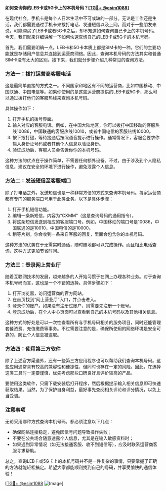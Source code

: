 **如何查询你的LEB卡或5G卡上的本机号码？[[TG💪+ @esim1088](https://t.me/s/esim1088)]**

在现代社会，手机卡是每个人日常生活中不可或缺的一部分。无论是工作还是生活，我们都需要通过手机卡来拨打电话、发送短信以及上网。而对于一些朋友来说，可能购买了LEB卡或者5G卡之后，却不知道如何查询自己卡上的本机号码。今天，我们就来详细讲解一下如何快速查询自己的LEB卡或5G卡的本机号码。

首先，我们需要明确一点，LEB卡和5G卡本质上都是SIM卡的一种。它们的主要功能就是存储用户信息并连接到运营商网络。因此，查询本机号码的方法其实和普通SIM卡没有太大的区别。接下来，我们就分步骤介绍几种常见的查询方法。

### 方法一：拨打运营商客服电话

这是最简单直接的方式之一。不同国家和地区有不同的运营商，比如中国移动、中国联通、中国电信等。如果你使用的是这些运营商提供的LEB卡或5G卡，那么可以通过拨打他们的客服热线来查询本机号码。

具体操作如下：
1. 打开手机的拨号界面。
2. 输入对应的客服电话。例如，在中国大陆地区，你可以拨打中国移动的客服热线10086，中国联通的客服热线10010，或者中国电信的客服热线10000。
3. 按下拨打键，等待接通后按照语音提示进行操作。通常情况下，客服会要求你输入身份证号码或者其他个人信息以验证身份。
4. 验证成功后，客服人员会告诉你你的本机号码。

这种方法的优点在于操作简单，不需要任何额外设备。不过，由于涉及到个人隐私信息，建议在安全的环境下进行操作，避免泄露个人信息。

### 方法二：发送短信至客服端口

除了打电话之外，发送短信也是一种非常方便的方式来查询本机号码。每家运营商都有专门的服务端口号用于此类业务。以下是具体步骤：

1. 打开手机短信功能。
2. 编辑一条新短信，内容为“CXMM”（这是查询号码的通用指令）。
3. 将这条短信发送到相应的客服端口号。例如，中国移动的端口号是10086，中国联通的是10010，中国电信的是10000。
4. 稍等片刻，你会收到一条来自客服的回复，里面会包含你的本机号码。

这种方法的优势在于无需实时通话，随时随地都可以完成操作。而且相比电话查询，这种方式更加节省时间。

### 方法三：登录网上营业厅

随着互联网技术的发展，越来越多的人开始习惯于在网上办理各种业务。对于查询本机号码而言，这也是一个不错的选择。具体步骤如下：

1. 打开浏览器，访问运营商的官方网站。
2. 在首页找到“网上营业厅”入口，并点击进入。
3. 登录你的账户。如果没有注册过账户，则需要先注册一个账号。
4. 登录成功后，在个人中心页面可以查看到自己的本机号码以及其他相关信息。

这种方式的好处是可以一次性查看所有与手机号码相关的服务项目，同时还能管理套餐资费、充值缴费等事务。不过需要注意的是，确保所使用的网络环境是安全可靠的，防止个人信息被盗取。

### 方法四：使用第三方软件

除了上述官方渠道外，还有一些第三方应用程序也可以帮助我们查询本机号码。这些应用通常具有较高的兼容性和便捷性，但同时也存在一定的风险。因此，在选择这类工具时一定要谨慎，优先考虑那些口碑良好且评价较高的产品。

要使用这类软件，只需下载安装后打开程序，然后根据提示输入相关信息即可快速获取结果。当然，为了保护自身利益，最好事先查阅相关评论和评分情况，以免上当受骗。

### 注意事项

无论采用哪种方式查询本机号码，都必须注意以下几点：
- 确保网络连接稳定，避免因信号问题导致操作失败；
- 不要在公共场合随意透露个人信息，尤其是在输入敏感资料时；
- 如果遇到异常情况（如无法接通客服、收不到短信等），应及时联系运营商客服寻求帮助。

总之，查询LEB卡或5G卡上的本机号码并不是一件复杂的事情，只要掌握了正确的方法就能轻松搞定。希望大家都能顺利找到自己的号码，并享受愉快的通信体验！

[[TG💪+ @esim1088](https://t.me/s/esim1088) ![Image](https://i.postimg.cc/4NQfJmqS/Snipaste-2025-05-13-00-14-12.png)]
